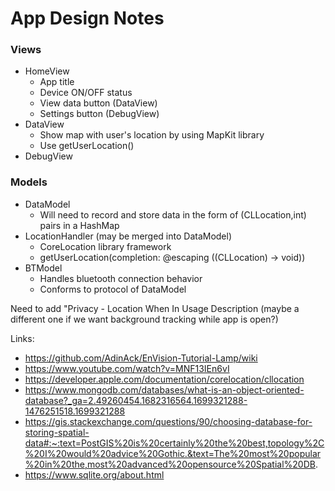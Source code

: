 # App Design Notes
### Views
- HomeView
  - App title
  - Device ON/OFF status
  - View data button (DataView)
  - Settings button (DebugView)
- DataView
  - Show map with user's location by using MapKit library
  - Use getUserLocation()
- DebugView
### Models
- DataModel
  - Will need to record and store data in the form of (CLLocation,int) pairs in a HashMap
- LocationHandler (may be merged into DataModel)
  - CoreLocation library framework
  - getUserLocation(completion: @escaping ((CLLocation) -> void))
- BTModel
  - Handles bluetooth connection behavior
  - Conforms to protocol of DataModel

Need to add "Privacy - Location When In Usage Description (maybe a different one if we want background tracking while app is open?)

Links:
- https://github.com/AdinAck/EnVision-Tutorial-Lamp/wiki
- https://www.youtube.com/watch?v=MNF13IEn6vI
- https://developer.apple.com/documentation/corelocation/cllocation
- https://www.mongodb.com/databases/what-is-an-object-oriented-database?_ga=2.49260454.1682316564.1699321288-1476251518.1699321288
- https://gis.stackexchange.com/questions/90/choosing-database-for-storing-spatial-data#:~:text=PostGIS%20is%20certainly%20the%20best,topology%2C%20I%20would%20advice%20Gothic.&text=The%20most%20popular%20in%20the,most%20advanced%20opensource%20Spatial%20DB.
- https://www.sqlite.org/about.html
